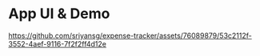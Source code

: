 <h1>App UI & Demo</h1>

https://github.com/sriyansg/expense-tracker/assets/76089879/53c2112f-3552-4aef-9116-7f2f2ff4d12e

